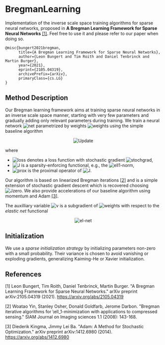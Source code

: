 # BregmanLearning
Implementation of the inverse scale space training algorithms for sparse neural networks, proposed in **A Bregman Learning Framework for Sparse Neural Networks** [[1]](#1).
Feel free to use it and please refer to our paper when doing so.
```
@misc{bungert2021bregman,
      title={A Bregman Learning Framework for Sparse Neural Networks}, 
      author={Leon Bungert and Tim Roith and Daniel Tenbrinck and Martin Burger},
      year={2021},
      eprint={2105.04319},
      archivePrefix={arXiv},
      primaryClass={cs.LG}
}
```

## Method Description
Our Bregman learning framework aims at training sparse neural networks in an inverse scale space manner, starting with very few parameters and gradually adding only relevant parameters during training. We train a neural network <img src="https://latex.codecogs.com/svg.latex?f_\theta:\mathcal{X}\rightarrow\mathcal{Y}" title="net"/> parametrized by weights <img src="https://latex.codecogs.com/svg.latex?\theta" title="weights"/> using the simple baseline algorithm
<p align="center">
      <img src="https://latex.codecogs.com/svg.latex?\begin{cases}v\gets\,v-\tau\hat{\nabla}\mathcal{L}(\theta),\\\theta\gets\mathrm{prox}_{\delta\,J}(\delta\,v),\end{cases}" title="Update" />
</p>

where 
* <img src="https://latex.codecogs.com/svg.latex?\mathcal{L}" title="loss"/> denotes a loss function with stochastic gradient <img src="https://latex.codecogs.com/svg.latex?\hat{\nabla}\mathcal{L}" title="stochgrad"/>,
* <img src="https://latex.codecogs.com/svg.latex?J" title="J"/> is a sparsity-enforcing functional, e.g., the <img src="https://latex.codecogs.com/svg.latex?\ell_1" title="ell1"/>-norm,
* <img src="https://latex.codecogs.com/svg.latex?\mathrm{prox}_{\delta\,J}" title="prox"/> is the proximal operator of <img src="https://latex.codecogs.com/svg.latex?J" title="J"/>.

Our algorithm is based on linearized Bregman iterations [[2]](#2) and is a simple extension of stochastic gradient descent which is recovered choosing <img src="https://latex.codecogs.com/svg.latex?J=0" title="Jzero"/>. We also provide accelerations of our baseline algorithm using momentum and Adam [[3]](#3). 

The auxilliary variable <img src="https://latex.codecogs.com/svg.latex?v" title="v"/> is a subgradient of <img src="https://latex.codecogs.com/svg.latex?\theta" title="weights"/> with respect to the *elastic net* functional 

<p align="center">
      <img src="https://latex.codecogs.com/svg.latex?J_\delta(\theta)=J(\theta)+\frac1\delta\|\theta\|^2." title="el-net"/>
</p>

## Initialization

We use a *sparse initialization strategy* by initializing parameters non-zero with a small probability.
Their variance is chosen to avoid vanishing or exploding gradients, generalizing Kaiming-He or Xavier initialization.

## References
<a id="1">[1]</a> Leon Bungert, Tim Roith, Daniel Tenbrinck, Martin Burger. "A Bregman Learning Framework for Sparse Neural Networks." arXiv preprint arXiv:2105.04319 (2021). https://arxiv.org/abs/2105.04319

<a id="2">[2]</a> Woatao Yin, Stanley Osher, Donald Goldfarb, Jerome Darbon. "Bregman iterative algorithms for \ell_1-minimization with applications to compressed sensing." SIAM Journal on Imaging sciences 1.1 (2008): 143-168.

<a id="3">[3]</a> Diederik Kingma, Jimmy Lei Ba. "Adam: A Method for Stochastic Optimization." arXiv preprint arXiv:1412.6980 (2014). https://arxiv.org/abs/1412.6980
